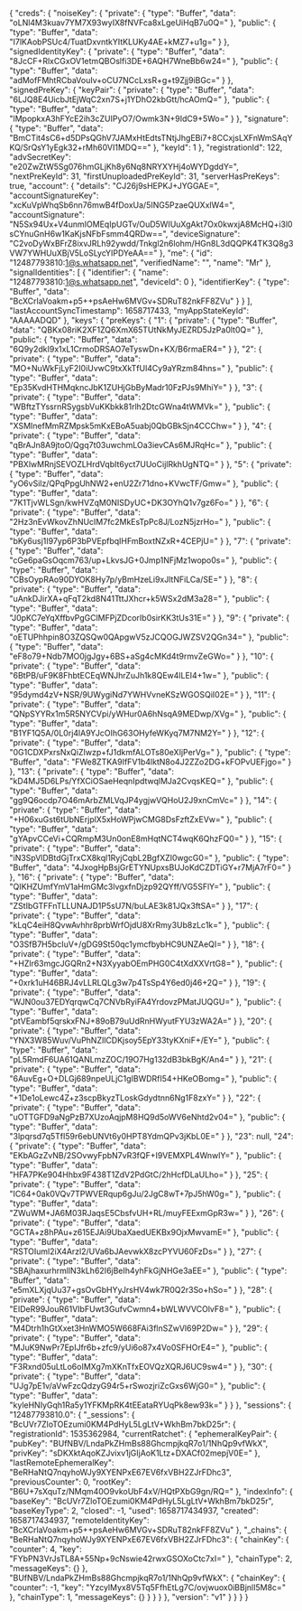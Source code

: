 
{
  "creds": {
    "noiseKey": {
      "private": {
        "type": "Buffer",
        "data": "oLNl4M3kuav7YM7X93wyIX8fNVFca8xLgeUiHqB7u0Q="
      },
      "public": {
        "type": "Buffer",
        "data": "I7lKAobPSUc4/TuatDxvntkYItKLUKy4AE+kMZ7+u1g="
      }
    },
    "signedIdentityKey": {
      "private": {
        "type": "Buffer",
        "data": "8JcCF+RlxCGxOV1etmQBOslfi3DE+6AQH7WneBb6w24="
      },
      "public": {
        "type": "Buffer",
        "data": "adMofFMhtRCbaVouIv+oCU7NCcLxsR+g+t9Zjj9iBGc="
      }
    },
    "signedPreKey": {
      "keyPair": {
        "private": {
          "type": "Buffer",
          "data": "6LJQ8E4UicbJtEjWqC2xn7S+j1YDhO2kbGtt/hcAOmQ="
        },
        "public": {
          "type": "Buffer",
          "data": "lMpopkxA3hFYcE2ih3cZUIPyO7/Owmk3N+9IdC9+5Wo="
        }
      },
      "signature": {
        "type": "Buffer",
        "data": "BmCTit4sC6+d5DPsQGhV7JAMxHtEdtsTNtjJhgEBi7+8CCxjsLXFnWmSAqYKQ/SrQsY1yEgk32+rMh60VI1MDQ=="
      },
      "keyId": 1
    },
    "registrationId": 122,
    "advSecretKey": "e20ZwZtW5Sg076hmGLjKh8y6Nq8NRYXYHj4oWYDgddY=",
    "nextPreKeyId": 31,
    "firstUnuploadedPreKeyId": 31,
    "serverHasPreKeys": true,
    "account": {
      "details": "CJ26j9sHEPKJ+JYGGAE=",
      "accountSignatureKey": "xcKuVpWhqSb6nn76mwB4fDoxUa/5ING5PzaeQUXxlW4=",
      "accountSignature": "N5Sx94Ux+V4unmIOMEqIpUGTv/OuD5WIUuXgAkt7Ox0kwxjA8McHQ+i3l0sCYnuGnH6w1KaKjsNFbFsmm4QRDw==",
      "deviceSignature": "C2voDyWxBFrZ8ixvJRLh92ywdd/Tnkgl2n6lohm/HGn8L3dQQPK4TK3Q8g3VW7YWHUuXBjV5LoSLycYIPDYeAA=="
    },
    "me": {
      "id": "12487793810:1@s.whatsapp.net",
      "verifiedName": "",
      "name": "Mr"
    },
    "signalIdentities": [
      {
        "identifier": {
          "name": "12487793810:1@s.whatsapp.net",
          "deviceId": 0
        },
        "identifierKey": {
          "type": "Buffer",
          "data": "BcXCrlaVoakm+p5++psAeHw6MVGv+SDRuT82nkFF8ZVu"
        }
      }
    ],
    "lastAccountSyncTimestamp": 1658717433,
    "myAppStateKeyId": "AAAAADQD"
  },
  "keys": {
    "preKeys": {
      "1": {
        "private": {
          "type": "Buffer",
          "data": "QBKx08riK2XF1ZQ6XmX65TUtNkMyJEZRD5JzPa0lt0Q="
        },
        "public": {
          "type": "Buffer",
          "data": "6Q9y2dkI9x1xL1CrmoDRSAO7eTyswDn+KX/B6rmaER4="
        }
      },
      "2": {
        "private": {
          "type": "Buffer",
          "data": "MO+NuWkFjLyF2I0iUvwC9txXkTfUl4Cy9aYRzm84hns="
        },
        "public": {
          "type": "Buffer",
          "data": "Ep35KvdHTHMqkncJbK1ZUHjGbByMadr10FzPJs9MhiY="
        }
      },
      "3": {
        "private": {
          "type": "Buffer",
          "data": "WBftzTYssrnRSygsbVuKKbkk81rlh2DtcGWna4tWMVk="
        },
        "public": {
          "type": "Buffer",
          "data": "XSMInefMmRZMpsk5mKxEBoA5uabj0QbGBkSjn4CCChw="
        }
      },
      "4": {
        "private": {
          "type": "Buffer",
          "data": "qBrAJn8A9jtoO/Qgq7t03uwchmLOa3ievCAs6MJRqHc="
        },
        "public": {
          "type": "Buffer",
          "data": "PBXlwMRnjSEVOZLHrdVqbIt6yct7UUoCijlRkhUgNTQ="
        }
      },
      "5": {
        "private": {
          "type": "Buffer",
          "data": "yO6vSilz/QPqPpgUhNW2+enU2Zr71dno+KVwcTF/Gmw="
        },
        "public": {
          "type": "Buffer",
          "data": "7K1TjvWLSgn/kwHVZqM0NISDyUC+DK3OYhQ1v7gz6Fo="
        }
      },
      "6": {
        "private": {
          "type": "Buffer",
          "data": "2Hz3nEvWkovZhNUcIM7fc2MkEsTpPc8J/LozN5jzrHo="
        },
        "public": {
          "type": "Buffer",
          "data": "bKy6usj1I97yp6P3bPVEpfbqIHFmBoxtNZxR+4CEPjU="
        }
      },
      "7": {
        "private": {
          "type": "Buffer",
          "data": "cGe6paGsOqcm763/up+LkvsJG+0Jmp1NFjMz1wopo0s="
        },
        "public": {
          "type": "Buffer",
          "data": "CBsOypRAo90DYOK8Hy7p/yBmHzeLi9xJltNFiLCa/SE="
        }
      },
      "8": {
        "private": {
          "type": "Buffer",
          "data": "uAnkDJirXA+qFqT2kd8N41TttJXhcr+k5WSx2dM3a28="
        },
        "public": {
          "type": "Buffer",
          "data": "J0pKC7eYqXffbvPgGClMFPjZDcorIb0sirKK3tUs31E="
        }
      },
      "9": {
        "private": {
          "type": "Buffer",
          "data": "oETUPhhpin8O3ZQSQw0QApgwV5zJCQOGJWZSV2QGn34="
        },
        "public": {
          "type": "Buffer",
          "data": "eF8o79+Ndb7MO0jgJgy+6BS+aSg4cMKd4t9rmvZeGWo="
        }
      },
      "10": {
        "private": {
          "type": "Buffer",
          "data": "6BtPB/uF9K8FhbtECEqWNJhrZuJh1k8QEw4lLEI4+1w="
        },
        "public": {
          "type": "Buffer",
          "data": "95dymd4zV+NSR/9UWygiNd7YWHVvneKSzWGOSQiI02E="
        }
      },
      "11": {
        "private": {
          "type": "Buffer",
          "data": "QNpSYYRx1m5R5NYCVpi/yWHur0A6hNsqA9MEDwp/XVg="
        },
        "public": {
          "type": "Buffer",
          "data": "B1YF1Q5A/0L0rj4lA9YJcOIhG63OHyfeWKyq7M7NM2Y="
        }
      },
      "12": {
        "private": {
          "type": "Buffer",
          "data": "0G1CDXPxrsNxQiZIwzp+fJ1dkmfALOTs80eXIjPerVg="
        },
        "public": {
          "type": "Buffer",
          "data": "FWe8ZTKA9IfFV1b4lktN8o4J2ZZo2DG+kFOPvUEFjgo="
        }
      },
      "13": {
        "private": {
          "type": "Buffer",
          "data": "kD4MJ5D6LPs/YfXCiOSaeHeqnIpdtwqlMJa2CvqsKEQ="
        },
        "public": {
          "type": "Buffer",
          "data": "gg9Q6ocdp7O46mArbZMLVqJP4ygjwVQHoU2J9xnCmVc="
        }
      },
      "14": {
        "private": {
          "type": "Buffer",
          "data": "+H06xuGst6tUbNErjplX5xHoWPjwCMG8DsFzftZxEVw="
        },
        "public": {
          "type": "Buffer",
          "data": "gYApvCCeVi+CQRmpM3Un0onE8mHqtNCT4wqK6QhzFQ0="
        }
      },
      "15": {
        "private": {
          "type": "Buffer",
          "data": "iN3SpVlDBtdGjTrxCX8kql1RyjCqbL2BgfXZI0wgcG0="
        },
        "public": {
          "type": "Buffer",
          "data": "4JxogHpBsjGrETYNUpxsBUJoKdCZDTiGY+r7MjA7rF0="
        }
      },
      "16": {
        "private": {
          "type": "Buffer",
          "data": "QIKHZUmfYmV1aHmGMc3lvgxfnDjzp92QYff/VG5SFlY="
        },
        "public": {
          "type": "Buffer",
          "data": "ZStIbGTFFnTLLUNAJD1P5sU7N/buLAE3k81JQx3ftSA="
        }
      },
      "17": {
        "private": {
          "type": "Buffer",
          "data": "kLqC4eiH8QvwAvhhr8prbWrfOjdU8XrRmy3Ub8zLc1k="
        },
        "public": {
          "type": "Buffer",
          "data": "O3SfB7H5bcIuV+/gDG9St50qc1ymcfbybHC9UNZAeQI="
        }
      },
      "18": {
        "private": {
          "type": "Buffer",
          "data": "+HZlr63mgcJGQRn2+N3XyyabOEmPHG0C4tXdXXVrtG8="
        },
        "public": {
          "type": "Buffer",
          "data": "+0xrk1uH46BRJ4vLLRLQLg3w7p4TsSp4Y6ed0j46+2Q="
        }
      },
      "19": {
        "private": {
          "type": "Buffer",
          "data": "WJN0ou37EDYqrqwCq7CNVbRyiFA4YrdovzPMatJUQGU="
        },
        "public": {
          "type": "Buffer",
          "data": "ptVEambf5qrskxFNJ+89oB79uUdRnHWyutFYU3zWA2A="
        }
      },
      "20": {
        "private": {
          "type": "Buffer",
          "data": "YNX3W85Wuv/VuPhNZIlCDKjsoy5EpY33tyKXniF+/EY="
        },
        "public": {
          "type": "Buffer",
          "data": "pL5RmdF6UA61QANLmzZOC/19O7Hg132dB3bkBgK/An4="
        }
      },
      "21": {
        "private": {
          "type": "Buffer",
          "data": "6AuvEg+O+DLGj689npeULjC1gIBWDRfI54+HKeOBomg="
        },
        "public": {
          "type": "Buffer",
          "data": "+1De1oLewc4Z+z3scpBkyzTLoskGdydtnn6Ng1F8zxY="
        }
      },
      "22": {
        "private": {
          "type": "Buffer",
          "data": "uOTTGFD9aNgPzB7XUzoAqjpM8HQ9d5oWV6eNhtd2v04="
        },
        "public": {
          "type": "Buffer",
          "data": "3lpqrsd7q5TfI59r6ebUNVt6y0HPT8YdmQPv3jKbL0E="
        }
      },
      "23": null,
      "24": {
        "private": {
          "type": "Buffer",
          "data": "EKbAGzZvNB/2SOvwyFpbN7vR3fQF+I9VEMXPL4WnwlY="
        },
        "public": {
          "type": "Buffer",
          "data": "HFA7PKe904Hhbx9F438T1ZdV2PdGtC/2hHcfDLaULho="
        }
      },
      "25": {
        "private": {
          "type": "Buffer",
          "data": "IC64+0ak0VQv7TPWVERqup6gJu/2JgC8wT+7pJ5hW0g="
        },
        "public": {
          "type": "Buffer",
          "data": "ZWuWM+JA6M03RJaqsE5CbsfvUH+RL/muyFEExmGpR3w="
        }
      },
      "26": {
        "private": {
          "type": "Buffer",
          "data": "GCTA+z8hPAu+z615EJAi9UbaXaedUEKBx9OjxMwvamE="
        },
        "public": {
          "type": "Buffer",
          "data": "RSTOIuml2iX4Arzl2/UVa6bJAevwkX8zcPYVU60FzDs="
        }
      },
      "27": {
        "private": {
          "type": "Buffer",
          "data": "SBAjhaxurhrmllN3kLh62I6jBeIh4yhFkGjNHGe3aEE="
        },
        "public": {
          "type": "Buffer",
          "data": "e5mXLXjqUu37+gsOvGbHYyJrsHV4wk7R0Q2r3So+hSo="
        }
      },
      "28": {
        "private": {
          "type": "Buffer",
          "data": "EIDeR99JouR61VIbFUwt3GufvCwmn4+bWLWVVCOlvF8="
        },
        "public": {
          "type": "Buffer",
          "data": "M4Dtrh1hGtXxet3HnWMO5W668FAi3flnSZwVl69P2Dw="
        }
      },
      "29": {
        "private": {
          "type": "Buffer",
          "data": "MJuK9NwPr7EpIJfr6b+zfc9/yUi6o87x4Vo0SFHOrE4="
        },
        "public": {
          "type": "Buffer",
          "data": "F3Rxnd05uLtLo6oIMXg7mXKnTfxEOVQzXQRJ6UC9sw4="
        }
      },
      "30": {
        "private": {
          "type": "Buffer",
          "data": "UJg7pE1v/aVwFzcQdzyG94r5+rSwozjriZcGxs6WjG0="
        },
        "public": {
          "type": "Buffer",
          "data": "kyleHNIyGqh1Ra5y1YFKMpRK4tEEataRYUqPk8ew93k="
        }
      }
    },
    "sessions": {
      "12487793810.0": {
        "_sessions": {
          "BcUVr7ZloTOEzumi0KM4PdHyL5LgLtV+WkhBm7bkD25r": {
            "registrationId": 1535362984,
            "currentRatchet": {
              "ephemeralKeyPair": {
                "pubKey": "BUfNBV/LndaPkZHmBs88GhcmpjkqR7o1/1NhQp9vfWkX",
                "privKey": "sDKXktAqoKZJvixv1jGIjAoK1Ltz+DXACf02mepjV0E="
              },
              "lastRemoteEphemeralKey": "BeRHaNtQ7nqyhoWJy9XYENPxE67EV6fxVBH2ZJrFDhc3",
              "previousCounter": 0,
              "rootKey": "B6U+7sXquTz/NMqm40O9vkoUbF4xV/HQtPXbG9gn/RQ="
            },
            "indexInfo": {
              "baseKey": "BcUVr7ZloTOEzumi0KM4PdHyL5LgLtV+WkhBm7bkD25r",
              "baseKeyType": 2,
              "closed": -1,
              "used": 1658717434937,
              "created": 1658717434937,
              "remoteIdentityKey": "BcXCrlaVoakm+p5++psAeHw6MVGv+SDRuT82nkFF8ZVu"
            },
            "_chains": {
              "BeRHaNtQ7nqyhoWJy9XYENPxE67EV6fxVBH2ZJrFDhc3": {
                "chainKey": {
                  "counter": 4,
                  "key": "FYbPN3VrJsTL8A+55Np+9cNswie42rwxGSOXoCtc7xI="
                },
                "chainType": 2,
                "messageKeys": {}
              },
              "BUfNBV/LndaPkZHmBs88GhcmpjkqR7o1/1NhQp9vfWkX": {
                "chainKey": {
                  "counter": -1,
                  "key": "YzcylMyx8V5Tq5FfhEtLg7C/ovjwuox0iBBjnlI5M8c="
                },
                "chainType": 1,
                "messageKeys": {}
              }
            }
          }
        },
        "version": "v1"
      }
    }
  }
}
